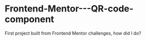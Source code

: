 # Frontend-Mentor---QR-code-component

First project built from Frontend Mentor challenges, how did I do?
